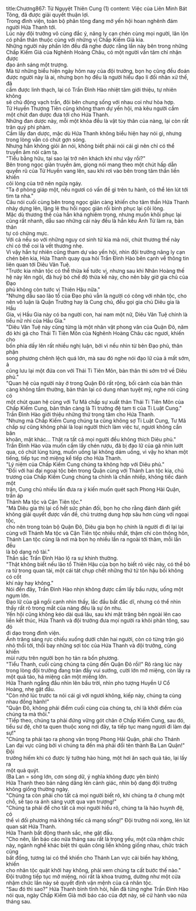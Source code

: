 title:Chương867: Tử Nguyệt Thiên Cung (1)
content:
Việc của Liên Minh Bát Tông, đã được giải quyết thuận lợi.<br>Trong đình viện, toàn bộ phân tông đang mở yến hội hoan nghênh đám<br>người Hứa Thanh tới.<br>Lúc này đội trưởng vô cùng đắc ý, nâng ly cạn chén cùng mọi người, lăn lộn<br>có phần thân thuộc cùng với những vị Chấp Kiếm Giả kia.<br>Những người này phần lớn đều đã nghe được rằng lần này bên trong những<br>Chấp Kiếm Giả của Nghênh Hoàng Châu, có một người vấn tâm chỉ nhận được<br>đạo ánh sáng một trượng.<br>Mà từ những biểu hiện ngày hôm nay của đội trưởng, bọn họ cũng đều đoán<br>được người này là ai, nhưng bọn họ đều là người hiểu đạo lí đối nhân xử thế, đã<br>cầm được linh thạch, lại có Trần Đình Hào nhiệt tâm giới thiệu, tự nhiên không<br>sẽ chủ động vạch trần, đôi bên chung sống với nhau coi như hòa hợp.<br>Tử Huyền Thượng Tiên cũng không tham dự yến hội, mà kêu người cầm<br>một chút đan dược đưa tới cho Hứa Thanh.<br>Những đan dược này, mỗi một khỏa đều là vật tùy thân của nàng, lại còn rất<br>trân quý phi phàm.<br>Cầm lấy đan dược, mặc dù Hứa Thanh không biểu hiện hay nói gì, nhưng<br>trong lòng vẫn có chút gợn sóng.<br>Nhưng hắn không giỏi ăn nói, không biết phải nói cái gì nên chỉ có thể<br>truyền âm nói cảm tạ.<br>"Tiểu bằng hữu, tại sao lại trở nên khách khí như vậy rồi?"<br>Bên trong ngọc giản truyền âm, giọng nói mang theo một chút hấp dẫn<br>quyến rũ của Tử Huyền vang lên, sau khi rơi vào bên trong tâm thần liền khiến<br>cõi lòng của trở nên ngứa ngáy.<br>"Ta ở phòng giáp một, nếu ngươi có vấn đề gì trên tu hành, có thể lén lút tới<br>tìm ta nha."<br>Câu nói cuối cùng bên trong ngọc giản càng khiến cho tâm thần Hứa Thanh<br>nhảy dựng lên, lặng lẽ thu hồi ngọc giản rồi bình phục lại cõi lòng.<br>Mặc dù thương thế của hắn khá nghiêm trọng, nhưng muốn khôi phục lại<br>cũng rất nhanh, dẫu sao những cái này đều là hắn kêu Ảnh Tử làm ra, bản thân<br>tự có chừng mực.<br>Với cả nếu so với những nguy cơ sinh tử kia mà nói, chút thương thế này<br>chỉ có thể coi là vết thương nhẹ.<br>Vì vậy hắn tự nhiên cũng tham dự vào yến hội, nhìn đội trưởng nâng ly cạn<br>chén bên kia, Hứa Thanh quay qua hỏi Trần Đình Hào bên cạnh về thông tin<br>liên quan tới Diêu Vân Tuệ.<br>"Trước kia nhân tộc có thể thừa kế tước vị, nhưng sau khi Nhân Hoàng thế<br>hệ này lên ngôi, đã huỷ bỏ chế độ thừa kế này, cho nên bây giờ gia chủ của Đạo<br>phủ không còn tước vị Thiên Hậu nữa."<br>"Nhưng dẫu sao lão tổ của Đạo phủ vẫn là người có công với nhân tộc, cho<br>nên vô luận là Quận Trưởng hay là Cung chủ, đều gọi gia chủ Diêu gia là Hầu<br>Gia, vị Hầu Gia này có ba người con, hai nam một nữ, Diêu Vân Tuệ chính là<br>tiểu nữ nhi của Hầu Gia."<br>"Diêu Vân Tuệ này cũng từng là một nhân vật phong vân của Quận Đô, năm<br>đó khi gả cho Thái Ti Tiên Môn của Nghênh Hoàng Châu các ngươi, khiến cho<br>bốn phía dấy lên rất nhiều nghị luận, bởi vì nếu nhìn từ bên Đạo phủ, thân phận<br>song phương chênh lệch quá lớn, mà sau đó nghe nói đạo lữ của ả mất sớm, ả<br>cũng lưu lại một đứa con với Thái Ti Tiên Môn, bản thân thì sớm trở về Diêu<br>phủ."<br>"Quan hệ của người này ở trong Quận Đô rất rộng, bối cảnh của bản thân<br>càng không tầm thường, bản thân lại có dung nhan tuyệt mỹ, nghe nói cũng có<br>một chút quan hệ cùng với Tư Mã chấp sự xuất thân Thái Ti Tiên Môn của<br>Chấp Kiếm Cung, bản thân càng là Ti trưởng đệ tam ti của Ti Luật Cung."<br>Trần Đình Hào giới thiệu những thứ trọng tâm cho Hứa Thanh.<br>"Nhưng mà Chấp Kiếm Cung chúng ta cũng không sợ Ti Luật Cung, Tư Mã<br>chấp sự cũng không phải là loại người thích làm việc tư, ngươi không cần băn<br>khoăn, mặt khác... Thật ra tất cả mọi người đều không thích Diêu phủ."<br>Trần Đình Hào vừa muốn cầm lấy chén rượu, đã bị đạo lữ của gã nhìn lướt<br>qua, có chút lúng túng, muốn uống lại không dám uống, vì vậy ho khan một<br>tiếng, tiếp tục mở miệng kể tiếp cho Hứa Thanh.<br>"Lý niệm của Chấp Kiếm Cung chúng ta không hợp với Diêu phủ."<br>"Đối với hai đại ngoại tộc bên trong Quận cùng với Thánh Lan tộc kia, chủ<br>trương của Chấp Kiếm Cung chúng ta chính là chấn nhiếp, không tiếc đánh một<br>trận, Cung chủ nhiều lần đưa ra ý kiến muốn quét sạch Phong Hải Quận, trấn áp<br>Thánh Ma tộc và Cận Tiên tộc."<br>"Mà Diêu gia thì lại cố hết sức phản đối, bọn họ cho rằng đánh đánh giết<br>không giải quyết được vấn đề, chủ trương dung hợp sâu hơn cùng với ngoại tộc,<br>cho nên trong toàn bộ Quận Đô, Diêu gia bọn họ chính là người đi đi lại lại<br>cùng với Thánh Ma tộc và Cận Tiên tộc nhiều nhất, thậm chí còn thông hôn,<br>Thánh Lan tộc cũng là nơi mà bọn họ nhiều lần ra ngoài tới thăm, mỗi lần đều<br>là bộ dạng nô tài."<br>Thần sắc Trần Đình Hào lộ ra sự khinh thường.<br>"Thật không biết nếu lão tổ Thiên Hậu của bọn họ biết rõ việc này, có thể bò<br>ra từ trong quan tài, một cái tát chụp chết những thứ tử tôn hậu bối không có cốt<br>khí này hay không."<br>Nói đến đây, Trần Đình Hào nhịn không được cầm lấy bầu rượu, uống một<br>ngụm lớn.<br>Đạo lữ của gã ngồi cạnh nhìn thấy, lắc đầu bất đắc dĩ, nhưng có thể nhìn<br>thấy rất rõ trong mắt của nàng đều là sự ôn nhu.<br>Yến hội cũng không kéo dài quá lâu, sau khi mặt trăng bên ngoài lên cao<br>liền kết thúc, Hứa Thanh và đội trưởng đưa mọi người ra khỏi phân tông, sau đó<br>đi dạo trong đình viện.<br>Ánh trăng sáng rực chiếu xuống dưới chân hai người, còn có từng trận gió<br>nhỏ thổi tới, thổi bay những sợi tóc của Hứa Thanh và đội trưởng, cũng khiến<br>mùi rượu trên người bọn họ tản ra bốn phương.<br>"Tiểu Thanh, cuối cùng chúng ta cũng đến Quận Đô rồi!" Rõ ràng lúc này<br>trong lòng đội trưởng đang tràn đầy vui sướng, cười lớn mở miệng, còn lấy ra<br>một quả táo, há miệng cắn một miếng lớn.<br>Hứa Thanh ngẩng đầu nhìn lên bầu trời, nhìn pho tượng Huyền U Cổ<br>Hoàng, nhẹ gật đầu.<br>"Còn nhớ lúc trước ta nói cái gì với ngươi không, kiếp này, chúng ta cùng<br>nhau đồng hành!"<br>"Quận Đô, không phải điểm cuối cùng của chúng ta, chỉ là khởi điểm của<br>chúng ta mà thôi."<br>"Tiếp theo, chúng ta phải đứng vững gót chân ở Chấp Kiếm Cung, sau đó,<br>tiểu sư đệ, chờ ta quen thuộc xong nơi đây, ta tiếp tục mang ngươi đi làm đại<br>sự!"<br>"Chúng ta phải tạo ra phong vân trong Phong Hải Quận, phải cho Thánh<br>Lan đại vực cũng bởi vì chúng ta đến mà phải đổi tên thành Ba Lan Quận!" Đội<br>trưởng hiếm khi có được lý tưởng hào hùng, một hơi ăn sạch quả táo, lại lấy ra<br>một quả quýt.<br>(Ba Lan = sóng lớn, cơn sóng dữ, ý nghĩa không được yên bình)<br>Hứa Thanh theo bản năng dâng lên cảnh giác, nhìn bộ dạng đội trưởng<br>không giống thường ngày.<br>"Chúng ta còn phải cho tất cả mọi người biết rõ, khi chúng ta ở chung một<br>chỗ, sẽ tạo ra ánh sáng vượt qua vạn trượng!"<br>"Chúng ta phải để cho tất cả mọi người hiểu rõ, chúng ta là hảo huynh đệ, có<br>thể vì đối phương mà không tiếc cả mạng sống!" Đội trưởng nói xong, lén lút<br>quan sát Hứa Thanh.<br>Hứa Thanh bất động thanh sắc, nhẹ gật đầu.<br>"Cho nên, lần báo cáo nửa tháng sau rất là trọng yếu, một cửa nhậm chức<br>này, ngành nghề khác biệt thì quân công liền không giống nhau, chức trách cũng<br>bất đồng, tương lai có thể khiến cho Thánh Lan vực cải biến hay không, khiến<br>cho nhân tộc quật khởi hay không, phải xem chúng ta cất bước thế nào."<br>Đội trưởng tiếp tục mở miệng, nói rất là khoa trương, dường như một cửa<br>nhậm chức lần này sẽ quyết định vận mệnh của cả nhân tộc.<br>"Sau đó thì sao?" Hứa Thanh bình tĩnh hỏi, hắn đã từng nghe Trần Đình Hào<br>nói qua, ngày Chấp Kiếm Giả mới báo cáo của đợt này, sẽ cử hành vào nửa<br>tháng sau.